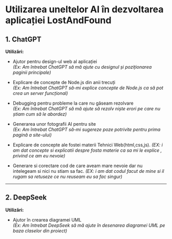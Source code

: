 # Utilizarea uneltelor AI în dezvoltarea aplicației LostAndFound

## 1. ChatGPT

**Utilizări:**

- Ajutor pentru design-ul web al aplicației  
  *(Ex: Am întrebat ChatGPT să mă ajute cu designul și poziționarea paginii principale)*

- Explicare de concepte de Node.js din anii trecuți  
  *(Ex: Am întrebat ChatGPT să-mi explice concepte de Node.js ca să pot crea un server funcțional)*

- Debugging pentru probleme la care nu găseam rezolvare  
  *(Ex: Am întrebat ChatGPT să mă ajute să rezolv niște erori pe care nu știam cum să le abordez)*

- Generarea unor fotografii AI pentru site  
  *(Ex: Am întrebat ChatGPT să-mi sugereze poze potrivite pentru prima pagină a site-ului)*

-  Explicare de concepte ale fostei materii Tehnici Web(html,css,js).
  *(EX: i am dat concepte si explicatii despre fosta materie ca sa mi le explice , privind ce am eu nevoie)*

-   Generare si corectare cod de care aveam mare nevoie dar nu intelegeam si nici nu stiam sa fac.
  *(EX: i am dat codul facut de mine si il rugam sa retuseze ce nu reuseam eu sa fac singur)*

---

## 2. DeepSeek

**Utilizări:**

- Ajutor în crearea diagramei UML  
  *(Ex: Am întrebat DeepSeek să mă ajute în desenarea diagramei UML pe baza claselor din proiect)*

